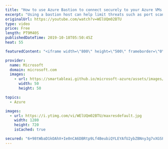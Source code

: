 ```yaml
---
title: "How to use Azure Bastion to connect securely to your Azure VMs | Azure Friday"
excerpt: "Using a bastion host can help limit threats such as port scanning and other types of malware targeting your VMs. Ashish Jain joins Scott Hanselman to show how Azure Bastion gives you secure and seamless RDP and SSH access to your virtual machines. Now you can securely access your VMs over SSL from the"
originalUrl: https://youtube.com/watch?v=WElUQm02BTU
type: video
price: Free
length: PT9M40S
publishedDateTime: 2019-10-18T05:50:45Z
heat: 55

featuredContent: "<iframe width=\"800\" height=\"500\" frameborder=\"0\" src=\"https://www.youtube.com/embed/WElUQm02BTU\" allow=\"accelerometer; autoplay; encrypted-media; gyroscope; picture-in-picture\" allowfullscreen></iframe>"

provider:
  name: Microsoft
  domain: microsoft.com
  images:
    - url: https://smartableai.github.io/microsoft-azure/assets/images/organizations/microsoft.com-50x50.jpg
      width: 50
      height: 50

topics:
  - Azure

images:
  - url: https://i.ytimg.com/vi/WElUQm02BTU/maxresdefault.jpg
    width: 1280
    height: 720
    isCached: true

secured: "6+98tWbaD1kOAhX+Ie0nCA6DBRtp9Lf4BeubiQYLEYAfU2ybZBNny3g7vXGSFY9lEnEvbZTKxigzgNhlQ5DxmIBT3kaX2Bn8kQXMT9sm3yDzctmd7ziVLtzAJ1HeeYL5aGw2Xuer8Iq2o8VEsZwpslHRz+n5qHEasGg4bYA/BlsiqdZrmxNpKQ7hzHq2YoG51qJLlpvZQSN+NtdmMBR+EA9Ua8XwlR8y/jDOppEFPw7VR3trYunz2ebRHvKeZ998o0z1Ne+uZyC8CwmcRfQF3mnH/phsSABAid1v9pOWJlGIHJz6tXRnk0eQrvpijnT3yuMH6t4pIUCZgG8TGzzd6l0P+Ul0te/cYLqRUM/+blU5GDaI7Z2g4sTaY7+D6ZNLb6mXfJ3yjIgh/71Z2qHgpEIg/Cc0qwLt62gdZJfBHBg=;y5TwhyMIciaq7At23n3flw=="
---
```


